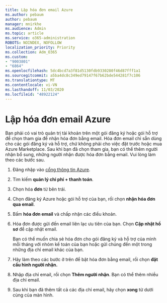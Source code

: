 ```yaml
---
title: Lập hóa đơn email Azure
ms.author: pebaum
author: pebaum
manager: mnirkhe
ms.audience: Admin
ms.topic: article
ms.service: o365-administration
ROBOTS: NOINDEX, NOFOLLOW
localization_priority: Priority
ms.collection: Adm_O365
ms.custom:
- "9003801"
- "6864"
ms.openlocfilehash: 5dc4bcd7a3f81d5130fdb9330280f46d87fff1a1
ms.sourcegitcommit: a5ba4dc8c349ed79147f67b62bde544281f7c106
ms.translationtype: MT
ms.contentlocale: vi-VN
ms.lasthandoff: 11/03/2020
ms.locfileid: "48922124"
---
```

# <a name="azure-email-invoicing"></a>Lập hóa đơn email Azure

Bạn phải có vai trò quản trị tài khoản trên một gói đăng ký hoặc gói hỗ trợ để chọn tham gia để nhận hóa đơn bằng email. Hóa đơn email chỉ sẵn dùng cho các gói đăng ký và hỗ trợ, chứ không phải cho việc đặt trước hoặc mua Azure Marketplace. Sau khi bạn đã chọn tham gia, bạn có thể thêm người nhận bổ sung, những người nhận được hóa đơn bằng email. Vui lòng làm theo các bước sau.

1. Đăng nhập vào [cổng thông tin Azure](https://portal.azure.com/).
2. Tìm kiếm **quản lý chi phí + thanh toán**.
3. Chọn hóa **đơn** từ bên trái.
4. Chọn đăng ký Azure hoặc gói hỗ trợ của bạn, rồi chọn **nhận hóa đơn qua email**.
5. Bấm **hóa đơn email** và chấp nhận các điều khoản.
6. Hóa đơn được gửi đến email liên lạc ưu tiên của bạn. Chọn **Cập nhật hồ sơ** để cập nhật email.  

    Bạn có thể muốn chia sẻ hóa đơn cho gói đăng ký và hỗ trợ của mình mỗi tháng với nhóm kế toán của bạn hoặc gửi chúng đến một trong những địa chỉ email khác của bạn.  

7. Hãy làm theo các bước ở trên để bật hóa đơn bằng email, rồi chọn  **đặt cấu hình người nhận.**
8. Nhập địa chỉ email, rồi chọn **Thêm người nhận**. Bạn có thể thêm nhiều địa chỉ email.
9. Sau khi bạn đã thêm tất cả các địa chỉ email, hãy chọn **xong** từ dưới cùng của màn hình.
